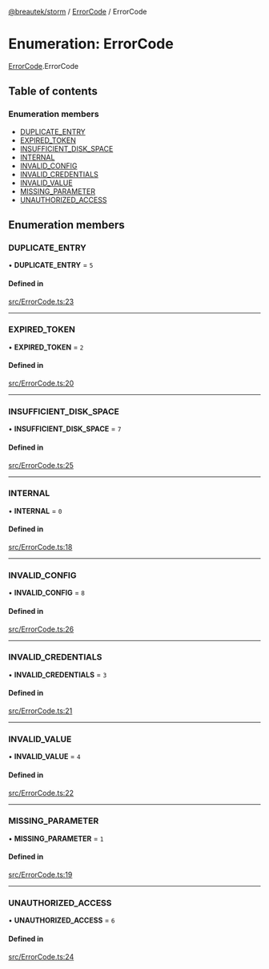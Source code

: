 [@breautek/storm](../README.md) / [ErrorCode](../modules/ErrorCode.md) / ErrorCode

# Enumeration: ErrorCode

[ErrorCode](../modules/ErrorCode.md).ErrorCode

## Table of contents

### Enumeration members

- [DUPLICATE\_ENTRY](ErrorCode.ErrorCode-1.md#duplicate_entry)
- [EXPIRED\_TOKEN](ErrorCode.ErrorCode-1.md#expired_token)
- [INSUFFICIENT\_DISK\_SPACE](ErrorCode.ErrorCode-1.md#insufficient_disk_space)
- [INTERNAL](ErrorCode.ErrorCode-1.md#internal)
- [INVALID\_CONFIG](ErrorCode.ErrorCode-1.md#invalid_config)
- [INVALID\_CREDENTIALS](ErrorCode.ErrorCode-1.md#invalid_credentials)
- [INVALID\_VALUE](ErrorCode.ErrorCode-1.md#invalid_value)
- [MISSING\_PARAMETER](ErrorCode.ErrorCode-1.md#missing_parameter)
- [UNAUTHORIZED\_ACCESS](ErrorCode.ErrorCode-1.md#unauthorized_access)

## Enumeration members

### DUPLICATE\_ENTRY

• **DUPLICATE\_ENTRY** = `5`

#### Defined in

[src/ErrorCode.ts:23](https://github.com/breautek/storm/blob/8c3a317/src/ErrorCode.ts#L23)

___

### EXPIRED\_TOKEN

• **EXPIRED\_TOKEN** = `2`

#### Defined in

[src/ErrorCode.ts:20](https://github.com/breautek/storm/blob/8c3a317/src/ErrorCode.ts#L20)

___

### INSUFFICIENT\_DISK\_SPACE

• **INSUFFICIENT\_DISK\_SPACE** = `7`

#### Defined in

[src/ErrorCode.ts:25](https://github.com/breautek/storm/blob/8c3a317/src/ErrorCode.ts#L25)

___

### INTERNAL

• **INTERNAL** = `0`

#### Defined in

[src/ErrorCode.ts:18](https://github.com/breautek/storm/blob/8c3a317/src/ErrorCode.ts#L18)

___

### INVALID\_CONFIG

• **INVALID\_CONFIG** = `8`

#### Defined in

[src/ErrorCode.ts:26](https://github.com/breautek/storm/blob/8c3a317/src/ErrorCode.ts#L26)

___

### INVALID\_CREDENTIALS

• **INVALID\_CREDENTIALS** = `3`

#### Defined in

[src/ErrorCode.ts:21](https://github.com/breautek/storm/blob/8c3a317/src/ErrorCode.ts#L21)

___

### INVALID\_VALUE

• **INVALID\_VALUE** = `4`

#### Defined in

[src/ErrorCode.ts:22](https://github.com/breautek/storm/blob/8c3a317/src/ErrorCode.ts#L22)

___

### MISSING\_PARAMETER

• **MISSING\_PARAMETER** = `1`

#### Defined in

[src/ErrorCode.ts:19](https://github.com/breautek/storm/blob/8c3a317/src/ErrorCode.ts#L19)

___

### UNAUTHORIZED\_ACCESS

• **UNAUTHORIZED\_ACCESS** = `6`

#### Defined in

[src/ErrorCode.ts:24](https://github.com/breautek/storm/blob/8c3a317/src/ErrorCode.ts#L24)
